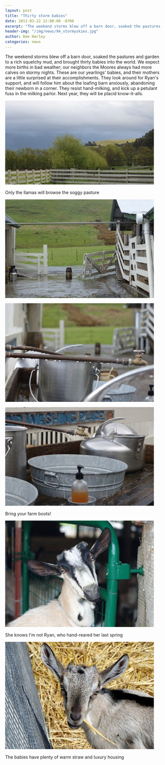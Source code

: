 ```yaml
---
layout: post
title: "Thirty storm babies"
date: 2011-03-22 12:00:00 -0700
excerpt: "The weekend storms blew off a barn door, soaked the pastures and garden to a rich squelchy mud, ..."
header-img: "/img/news/94_stormyskies.jpg"
author: Dee Harley
categories: news
---
```

The weekend storms blew off a barn door, soaked the pastures and
garden to a rich squelchy mud, and brought thirty babies into the
world. We expect more births in bad weather; our neighbors the Moores
always had more calves on stormy nights. These are our yearlings'
babies, and their mothers are a little surprised at their
accomplishments. They look around for Ryan's support, and will follow
him about the loafing barn anxiously, abandoning their newborn in a
corner. They resist hand-milking, and kick up a petulant fuss in the
milking parlor. Next year, they will be placid know-it-alls.

![image](/img/news/94_stormyskies.jpg)

Only the llamas will browse the soggy pasture

![image](/img/news/94_wetfarm.jpg)

![image](/img/news/94_wetwashingplace2.jpg)

![image](/img/news/94_wetwashingplace.jpg)

Bring your farm boots!

![image](/img/news/94_goat&greengate.jpg)

She knows I'm not Ryan, who hand-reared her last spring

![image](/img/news/94_babywithstraw.jpg)

The babies have plenty of warm straw and luxury housing





